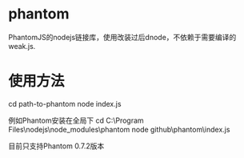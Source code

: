 # phantom
PhantomJS的nodejs链接库，使用改装过后dnode，不依赖于需要编译的weak.js.

# 使用方法
cd path-to-phantom
node index.js

例如Phantom安装在全局下
cd C:\Program Files\nodejs\node_modules\phantom
node github\phantom\index.js

目前只支持Phantom 0.7.2版本